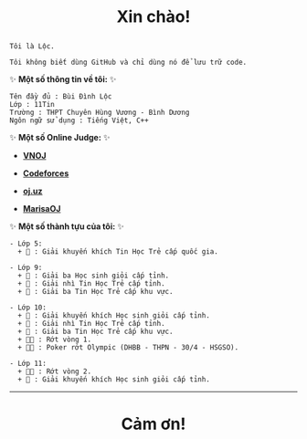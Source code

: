 # <p align="center">**Xin chào!**</p>

```
Tôi là Lộc.

Tôi không biết dùng GitHub và chỉ dùng nó để lưu trữ code.
```

 ✨ **Một số thông tin về tôi:** ✨

```
Tên đầy đủ : Bùi Đình Lộc
Lớp : 11Tin
Trường : THPT Chuyên Hùng Vương - Bình Dương
Ngôn ngữ sử dụng : Tiếng Việt, C++
```

 ✨ **Một số Online Judge:** ✨

- [**VNOJ**](https://oj.vnoi.info/user/%E1%85%A0%E1%85%A0%E1%85%A0)

- [**Codeforces**](https://codeforces.com/profile/TgX.2)

- [**oj.uz**](https://oj.uz/profile/TgX_2)

- [**MarisaOJ**](https://marisaoj.com/user/TgX.21/submissions)

 ✨ **Một số thành tựu của tôi:** ✨

``` 
- Lớp 5:
  + 🏅 : Giải khuyến khích Tin Học Trẻ cấp quốc gia.

- Lớp 9:
  + 🥉 : Giải ba Học sinh giỏi cấp tỉnh.
  + 🥈 : Giải nhì Tin Học Trẻ cấp tỉnh.
  + 🥉 : Giải ba Tin Học Trẻ cấp khu vực.

- Lớp 10:
  + 🏅 : Giải khuyến khích Học sinh giỏi cấp tỉnh.
  + 🥈 : Giải nhì Tin Học Trẻ cấp tỉnh.
  + 🥉 : Giải ba Tin Học Trẻ cấp khu vực.
  + ✋🏻 : Rớt vòng 1.
  + ✋🏻 : Poker rớt Olympic (DHBB - THPN - 30/4 - HSGSO).

- Lớp 11:
  + ✋🏻 : Rớt vòng 2.
  + 🏅 : Giải khuyến khích Học sinh giỏi cấp tỉnh.

 ```

---
# <p align="center">**Cảm ơn!**</p>
<!--
**TgX-2/TgX-2** is a ✨ _special_ ✨ repository because its `README.md` (this file) appears on your GitHub profile.

Here are some ideas to get you started:

- 🔭 I’m currently working on ...
- 🌱 I’m currently learning ...
- 👯 I’m looking to collaborate on ...
- 🤔 I’m looking for help with ...
- 💬 Ask me about ...
- 📫 How to reach me: ...
- 😄 Pronouns: ...
- ⚡ Fun fact: ...
-->
